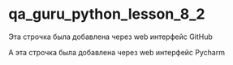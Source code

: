 # qa_guru_python_lesson_8_2

Эта строчка была добавлена через web интерфейс GitHub

А эта строчка была добавлена через web интерфейс Pycharm